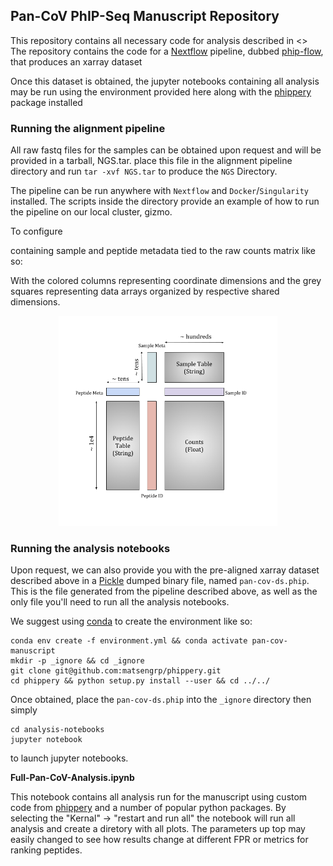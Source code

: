 ## Pan-CoV PhIP-Seq Manuscript Repository

This repository contains all necessary code for analysis described in <>
The repository contains the code for a [Nextflow](https://www.nextflow.io/docs/latest/getstarted.html) pipeline,
dubbed [phip-flow](https://github.com/matsengrp/phip-flow), that produces an xarray dataset 

Once this dataset is obtained, the jupyter notebooks containing all analysis may be run using the environment
provided here along with the [phippery](git@github.com:matsengrp/phippery.git) package installed

### Running the alignment pipeline

All raw fastq files for the samples can be obtained upon request and will be provided in a tarball, NGS.tar.
place this file in the alignment pipeline directory and run `tar -xvf NGS.tar` to produce the `NGS` Directory.

The pipeline can be run anywhere with `Nextflow` and `Docker`/`Singularity` installed. 
The scripts inside the directory provide an example of how to run the pipeline on our local cluster, gizmo.

To configure 

containing sample and peptide metadata tied to the raw counts matrix like so:

With the colored columns representing coordinate dimensions and the grey squares representing data arrays
organized by respective shared dimensions.

<p align="center">
  <img src="cartoons/Xarray.png" width="350">
</p>

### Running the analysis notebooks

Upon request, we can also provide you with the pre-aligned xarray dataset described above in a
[Pickle]() dumped binary file, named `pan-cov-ds.phip`. This is the file generated from the pipeline
described above, as well as the only file you'll need to run all the analysis notebooks.

We suggest using [conda]() to create the environment like so:
```
conda env create -f environment.yml && conda activate pan-cov-manuscript
mkdir -p _ignore && cd _ignore
git clone git@github.com:matsengrp/phippery.git
cd phippery && python setup.py install --user && cd ../../
```
Once obtained, place the `pan-cov-ds.phip` into the `_ignore` directory then simply
```
cd analysis-notebooks
jupyter notebook
```
to launch jupyter notebooks.

**Full-Pan-CoV-Analysis.ipynb**

This notebook contains all analysis run for the manuscript using custom code from 
[phippery]()
and a number of popular python packages.
By selecting the "Kernal" -> "restart and run all"
the notebook will run all analysis and create a diretory with all plots.
The parameters up top may easily changed to see how results change at different FPR or metrics
for ranking peptides.




